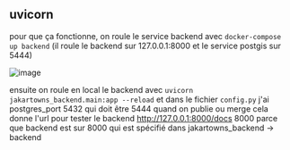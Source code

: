 ## uvicorn
pour que ça fonctionne, on roule le service backend avec `docker-compose up backend` (il roule le backend sur 127.0.0.1:8000 et le service postgis sur 5444)

![image](https://user-images.githubusercontent.com/84472530/231776202-85bc358f-ab99-438b-8df5-e19756a0e8b8.png)

ensuite on roule en local le backend avec `uvicorn jakartowns_backend.main:app --reload` et dans le fichier `config.py` j'ai postgres_port 5432 qui doit être 5444 quand on publie ou merge
cela donne l'url pour tester le backend http://127.0.0.1:8000/docs 8000 parce que backend est sur 8000 qui est spécifié dans jakartowns_backend -> backend
